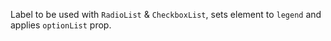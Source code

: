 Label to be used with `RadioList` & `CheckboxList`, sets element to `legend` and applies `optionList` prop.

